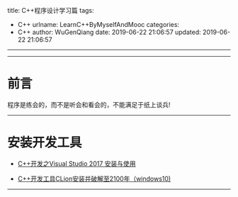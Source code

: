 title: C++程序设计学习篇
tags:
  - C++
urlname: LearnC++ByMyselfAndMooc
categories:
  - C++
author: WuGenQiang
date: 2019-06-22 21:06:57
updated: 2019-06-22 21:06:57
---

-----

# 前言
程序是练会的，而不是听会和看会的，不能满足于纸上谈兵!

-----
<!--more-->

# 安装开发工具
*  [C++开发之Visual Studio 2017 安装与使用](https://blog.csdn.net/pshiping2014/article/details/81562696)

* [C++开发工具CLion安装并破解至2100年（windows10)](https://blog.csdn.net/wugenqiang/article/details/87860056)
-----


